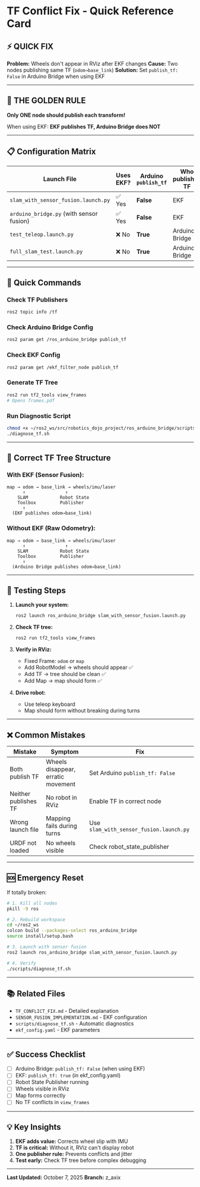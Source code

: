 # TF Conflict Fix - Quick Reference Card

## ⚡ QUICK FIX

**Problem:** Wheels don't appear in RViz after EKF changes
**Cause:** Two nodes publishing same TF (`odom→base_link`)
**Solution:** Set `publish_tf: False` in Arduino Bridge when using EKF

---

## 🎯 THE GOLDEN RULE

**Only ONE node should publish each transform!**

When using EKF: **EKF publishes TF, Arduino Bridge does NOT**

---

## 📋 Configuration Matrix

| Launch File | Uses EKF? | Arduino `publish_tf` | Who publishes TF |
|-------------|-----------|---------------------|------------------|
| `slam_with_sensor_fusion.launch.py` | ✅ Yes | **False** | EKF |
| `arduino_bridge.py` (with sensor fusion) | ✅ Yes | **False** | EKF |
| `test_teleop.launch.py` | ❌ No | **True** | Arduino Bridge |
| `full_slam_test.launch.py` | ❌ No | **True** | Arduino Bridge |

---

## 🔧 Quick Commands

### Check TF Publishers
```bash
ros2 topic info /tf
```

### Check Arduino Bridge Config
```bash
ros2 param get /ros_arduino_bridge publish_tf
```

### Check EKF Config
```bash
ros2 param get /ekf_filter_node publish_tf
```

### Generate TF Tree
```bash
ros2 run tf2_tools view_frames
# Opens frames.pdf
```

### Run Diagnostic Script
```bash
chmod +x ~/ros2_ws/src/robotics_dojo_project/ros_arduino_bridge/scripts/diagnose_tf.sh
./diagnose_tf.sh
```

---

## 🌳 Correct TF Tree Structure

### With EKF (Sensor Fusion):
```
map → odom → base_link → wheels/imu/laser
      ↑               ↑
    SLAM            Robot State
    Toolbox         Publisher
      ↑
  (EKF publishes odom→base_link)
```

### Without EKF (Raw Odometry):
```
map → odom → base_link → wheels/imu/laser
      ↑               ↑
    SLAM            Robot State
    Toolbox         Publisher
      ↑
  (Arduino Bridge publishes odom→base_link)
```

---

## 🚀 Testing Steps

1. **Launch your system:**
   ```bash
   ros2 launch ros_arduino_bridge slam_with_sensor_fusion.launch.py
   ```

2. **Check TF tree:**
   ```bash
   ros2 run tf2_tools view_frames
   ```

3. **Verify in RViz:**
   - Fixed Frame: `odom` or `map`
   - Add RobotModel → wheels should appear ✅
   - Add TF → tree should be clean ✅
   - Add Map → map should form ✅

4. **Drive robot:**
   - Use teleop keyboard
   - Map should form without breaking during turns

---

## ❌ Common Mistakes

| Mistake | Symptom | Fix |
|---------|---------|-----|
| Both publish TF | Wheels disappear, erratic movement | Set Arduino `publish_tf: False` |
| Neither publishes TF | No robot in RViz | Enable TF in correct node |
| Wrong launch file | Mapping fails during turns | Use `slam_with_sensor_fusion.launch.py` |
| URDF not loaded | No wheels visible | Check robot_state_publisher |

---

## 🆘 Emergency Reset

If totally broken:

```bash
# 1. Kill all nodes
pkill -9 ros

# 2. Rebuild workspace
cd ~/ros2_ws
colcon build --packages-select ros_arduino_bridge
source install/setup.bash

# 3. Launch with sensor fusion
ros2 launch ros_arduino_bridge slam_with_sensor_fusion.launch.py

# 4. Verify
./scripts/diagnose_tf.sh
```

---

## 📚 Related Files

- `TF_CONFLICT_FIX.md` - Detailed explanation
- `SENSOR_FUSION_IMPLEMENTATION.md` - EKF configuration
- `scripts/diagnose_tf.sh` - Automatic diagnostics
- `ekf_config.yaml` - EKF parameters

---

## ✅ Success Checklist

- [ ] Arduino Bridge: `publish_tf: False` (when using EKF)
- [ ] EKF: `publish_tf: true` (in ekf_config.yaml)
- [ ] Robot State Publisher running
- [ ] Wheels visible in RViz
- [ ] Map forms correctly
- [ ] No TF conflicts in `view_frames`

---

## 💡 Key Insights

1. **EKF adds value:** Corrects wheel slip with IMU
2. **TF is critical:** Without it, RViz can't display robot
3. **One publisher rule:** Prevents conflicts and jitter
4. **Test early:** Check TF tree before complex debugging

---

**Last Updated:** October 7, 2025
**Branch:** z_axix
